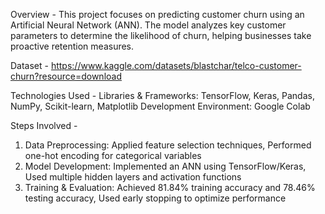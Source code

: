 
Overview - 
This project focuses on predicting customer churn using an Artificial Neural Network (ANN). The model analyzes key customer parameters to determine the likelihood of churn, helping businesses take proactive retention measures.

Dataset - 
https://www.kaggle.com/datasets/blastchar/telco-customer-churn?resource=download

Technologies Used -
Libraries & Frameworks: TensorFlow, Keras, Pandas, NumPy, Scikit-learn, Matplotlib
Development Environment: Google Colab

Steps Involved -
1) Data Preprocessing:
   Applied feature selection techniques, Performed one-hot encoding for categorical variables
2) Model Development:
   Implemented an ANN using TensorFlow/Keras, Used multiple hidden layers and activation functions
3) Training & Evaluation:
   Achieved 81.84% training accuracy and 78.46% testing accuracy, Used early stopping to optimize performance 
